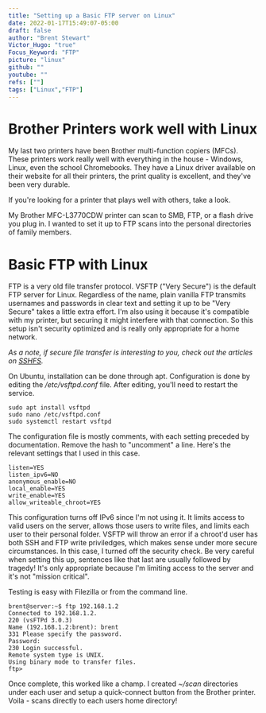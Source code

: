```yaml
---
title: "Setting up a Basic FTP server on Linux"
date: 2022-01-17T15:49:07-05:00
draft: false
author: "Brent Stewart"
Victor_Hugo: "true"
Focus_Keyword: "FTP"
picture: "linux"
github: ""
youtube: ""
refs: [""]
tags: ["Linux","FTP"]
---
```


# Brother Printers work well with Linux

My last two printers have been Brother multi-function copiers (MFCs).  These printers work really well with everything in the house - Windows, Linux, even the school Chromebooks.  They have a Linux driver available on their website for all their printers, the print quality is excellent, and they've been very durable.

If you're looking for a printer that plays well with others, take a look.

My Brother MFC-L3770CDW printer can scan to SMB, FTP, or a flash drive you plug in.  I wanted to set it up to FTP scans into the personal directories of family members.

# Basic FTP with Linux

FTP is a very old file transfer protocol.  VSFTP ("Very Secure") is the default FTP server for Linux.  Regardless of the name, plain vanilla FTP transmits usernames and passwords in clear text and setting it up to be "Very Secure" takes a little extra effort.  I'm also using it because it's compatible with my printer, but securing it might interfere with that connection.  So this setup isn't security optimized and is really only appropriate for a home network.

_As a note, if secure file transfer is interesting to you, check out the articles on [SSHFS](/posts/200813_Using_SSH3)._

On Ubuntu, installation can be done through apt.  Configuration is done by editing the _/etc/vsftpd.conf_ file.  After editing, you'll need to restart the service.

    sudo apt install vsftpd
    sudo nano /etc/vsftpd.conf
    sudo systemctl restart vsftpd

The configuration file is mostly comments, with each setting preceded by documentation.  Remove the hash to "uncomment" a line.  Here's the relevant settings that I used in this case.

    listen=YES
    listen_ipv6=NO
    anonymous_enable=NO
    local_enable=YES
    write_enable=YES
    allow_writeable_chroot=YES

This configuration turns off IPv6 since I'm not using it.  It limits access to valid users on the server, allows those users to write files, and limits each user to their personal folder.  VSFTP will throw an error if a chroot'd user has both SSH and FTP write priviledges, which makes sense under more secure circumstances.  In this case, I turned off the security check.  Be very careful when setting this up, sentences like that last are usually followed by tragedy!  It's only appropriate because I'm limiting access to the server and it's not "mission critical".  

Testing is easy with Filezilla or from the command line.

    brent@server:~$ ftp 192.168.1.2
    Connected to 192.168.1.2.
    220 (vsFTPd 3.0.3)
    Name (192.168.1.2:brent): brent
    331 Please specify the password.
    Password:
    230 Login successful.
    Remote system type is UNIX.
    Using binary mode to transfer files.
    ftp> 

Once complete, this worked like a champ.  I created _~/scan_ directories under each user and setup a quick-connect button from the Brother printer.  Voila - scans directly to each users home directory!